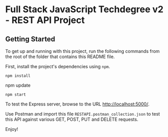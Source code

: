 
# Full Stack JavaScript Techdegree v2 - REST API Project

## Getting Started

To get up and running with this project, run the following commands from the root of the folder that contains this README file.

First, install the project's dependencies using `npm`.

```
npm install

```
npm update

```
npm start

```

To test the Express server, browse to the URL [http://localhost:5000/](http://localhost:5000/).

Use Postman and import this file `RESTAPI.postman_collection.json` to test this API against various GET, POST, PUT and DELETE requests. 

Enjoy!
